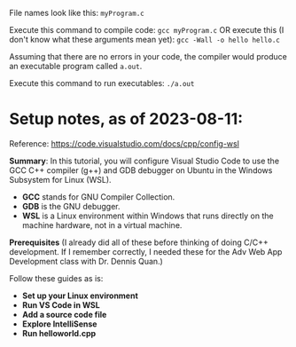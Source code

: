 File names look like this: `myProgram.c`

Execute this command to compile code: `gcc myProgram.c`
OR execute this (I don't know what these arguments mean yet): `gcc -Wall -o hello hello.c`

Assuming that there are no errors in your code, the compiler would produce an executable program called `a.out`.

Execute this command to run executables: `./a.out`

# Setup notes, as of 2023-08-11:
Reference: https://code.visualstudio.com/docs/cpp/config-wsl

**Summary**: In this tutorial, you will configure Visual Studio Code to use the GCC C++ compiler (g++) and GDB debugger on Ubuntu in the Windows Subsystem for Linux (WSL).
- **GCC** stands for GNU Compiler Collection.
- **GDB** is the GNU debugger.
- **WSL** is a Linux environment within Windows that runs directly on the machine hardware, not in a virtual machine.

**Prerequisites** (I already did all of these before thinking of doing C/C++ development. If I remember correctly, I needed these for the Adv Web App Development class with Dr. Dennis Quan.)

Follow these guides as is:
- **Set up your Linux environment**
- **Run VS Code in WSL**
- **Add a source code file**
- **Explore IntelliSense**
- **Run helloworld.cpp**

